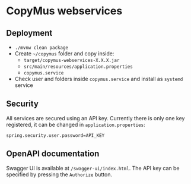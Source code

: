 # CopyMus webservices

## Deployment

- `./mvnw clean package`
- Create `~/copymus` folder and copy inside:
	- `target/copymus-webservices-X.X.X.jar`
	- `src/main/resources/application.properties`
	- `copymus.service`
- Check user and folders inside `copymus.service` and install as `systemd` service

## Security

All services are secured using an API key. Currently there is only one key registered, it can be changed in `application.properties`:
```
spring.security.user.password=API_KEY
```

## OpenAPI documentation

Swagger UI is available at `/swagger-ui/index.html`. The API key can be specified by pressing the `Authorize` button.
